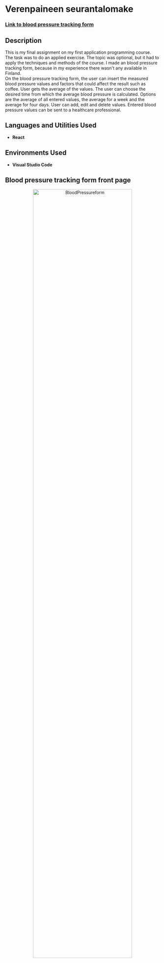 <h1>Verenpaineen seurantalomake</h1>

 ### [Link to blood pressure tracking form](https://ojesa040-xamk.github.io/verenpaineen_seurantalomake/)

<h2>Description</h2>
This is my final assignment on my first application programming course. The task was to do an applied exercise. The topic was optional, but it had to apply the techniques and methods of the course. I made an blood pressure tracking form, because in my experience there wasn't any available in Finland. 
<br />
On the blood pressure tracking form, the user can insert the measured blood pressure values ​​​​and factors that could affect the result such as coffee.
User gets the average of the values. The user can choose the desired time from which the average blood pressure is calculated. Options are the average of all entered values, the average for a week and the average for four days. 
User can add, edit and delete values. Entered blood pressure values can be sent to a healthcare professional. 

<h2>Languages and Utilities Used</h2>

- <b>React</b> 

<h2>Environments Used </h2>

- <b>Visual Studio Code</b>

<h2>Blood pressure tracking form front page</h2>

<p align="center">
<img src="https://imgur.com/kloBVXe.png" height="80%" width="80%" alt="BloodPressureform"/>
</p>
